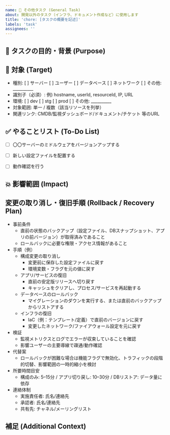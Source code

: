 ```yaml
---
name: 🔨 その他タスク (General Task)
about: 開発以外のタスク（インフラ、ドキュメント作成など）に使用します
title: 'chore: [タスクの概要を記述]'
labels: 'task'
assignees: ''
---
```


## 📝 タスクの目的・背景 (Purpose)

## 🎯 対象 (Target)
- 種別: [ ] サーバー [ ] ユーザー [ ] データベース [ ] ネットワーク [ ] その他: __________
- 識別子（必須）: 例) hostname, userId, resourceId, IP, URL
- 環境: [ ] dev [ ] stg [ ] prod [ ] その他: __________
- 対象範囲: 単一 / 複数（該当リソースを列挙）
- 関連リンク: CMDB/監視ダッシュボード/ドキュメント/チケット 等のURL


## ✅ やることリスト (To-Do List)
- [ ] 〇〇サーバーのミドルウェアをバージョンアップする
- [ ] 新しい設定ファイルを配置する
- [ ] 動作確認を行う


## 💥 影響範囲 (Impact)

## 変更の取り消し・復旧手順 (Rollback / Recovery Plan)
- 事前条件
  - 直前の状態のバックアップ（設定ファイル、DBスナップショット、アプリの前バージョン）が取得済みであること
  - ロールバックに必要な権限・アクセス情報があること
- 手順（例）
  - 構成変更の取り消し
    - 変更前に保存した設定ファイルに戻す
    - 環境変数・フラグを元の値に戻す
  - アプリ/サービスの復旧
    - 直前の安定版リリースへ切り戻す
    - キャッシュをクリアし、プロセス/サービスを再起動する
  - データベースのロールバック
    - マイグレーションのダウンを実行する、または直前のバックアップからリストアする
  - インフラの復旧
    - IaC（例：テンプレート/定義）で直前のバージョンに戻す
    - 変更したネットワーク/ファイアウォール設定を元に戻す
- 検証
  - 監視メトリクスとログでエラーが収束していることを確認
  - 影響ユーザーの主要導線で疎通/動作確認
- 代替案
  - ロールバックが困難な場合は機能フラグで無効化、トラフィックの段階的切替、影響範囲の一時的縮小を検討
- 所要時間目安
  - 構成のみ: 5–15分 / アプリ切り戻し: 10–30分 / DBリストア: データ量に依存
- 連絡体制
  - 実施責任者: 氏名/連絡先
  - 承認者: 氏名/連絡先
  - 共有先: チャネル/メーリングリスト

## 補足 (Additional Context)